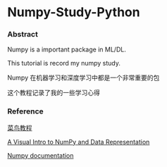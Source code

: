 # Numpy-Study-Python
### Abstract
Numpy is a important package in ML/DL.

This tutorial is record my numpy study.

Numpy 在机器学习和深度学习中都是一个非常重要的包

这个教程记录了我的一些学习心得

### Reference
[菜鸟教程](https://www.runoob.com/numpy/numpy-tutorial.html)

[A Visual Intro to NumPy and Data Representation](https://jalammar.github.io/visual-numpy/)

[Numpy documentation](https://numpy.org/doc/stable/)
